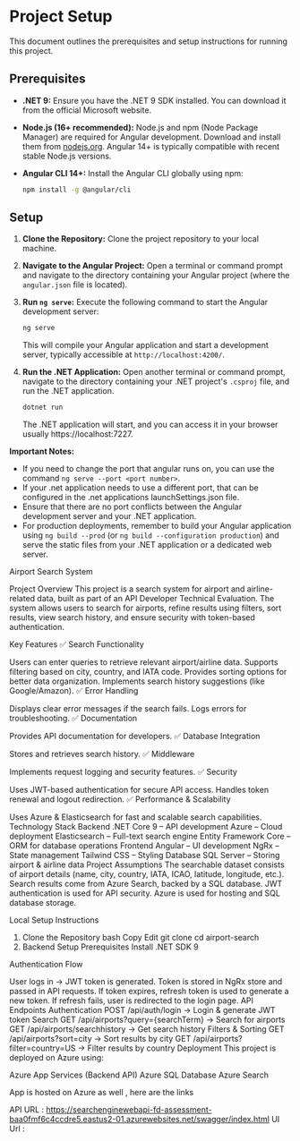 # Project Setup

This document outlines the prerequisites and setup instructions for running this project.

## Prerequisites

* **.NET 9:** Ensure you have the .NET 9 SDK installed. You can download it from the official Microsoft website.
* **Node.js (16+ recommended):** Node.js and npm (Node Package Manager) are required for Angular development. Download and install them from [nodejs.org](https://nodejs.org/). Angular 14+ is typically compatible with recent stable Node.js versions.
* **Angular CLI 14+:** Install the Angular CLI globally using npm:

    ```bash
    npm install -g @angular/cli
    ```

## Setup

1.  **Clone the Repository:** Clone the project repository to your local machine.

2.  **Navigate to the Angular Project:** Open a terminal or command prompt and navigate to the directory containing your Angular project (where the `angular.json` file is located).

3.  **Run `ng serve`:** Execute the following command to start the Angular development server:

    ```bash
    ng serve
    ```

    This will compile your Angular application and start a development server, typically accessible at `http://localhost:4200/`.

4.  **Run the .NET Application:** Open another terminal or command prompt, navigate to the directory containing your .NET project's `.csproj` file, and run the .NET application.

    ```bash
    dotnet run
    ```

    The .NET application will start, and you can access it in your browser usually https://localhost:7227.

**Important Notes:**

* If you need to change the port that angular runs on, you can use the command `ng serve --port <port number>`.
* If your .net application needs to use a different port, that can be configured in the .net applications launchSettings.json file.
* Ensure that there are no port conflicts between the Angular development server and your .NET application.
* For production deployments, remember to build your Angular application using `ng build --prod` (or `ng build --configuration production`) and serve the static files from your .NET application or a dedicated web server.

Airport Search System

Project Overview
This project is a search system for airport and airline-related data, built as part of an API Developer Technical Evaluation. The system allows users to search for airports, refine results using filters, sort results, view search history, and ensure security with token-based authentication.

Key Features
✅ Search Functionality

Users can enter queries to retrieve relevant airport/airline data.
Supports filtering based on city, country, and IATA code.
Provides sorting options for better data organization.
Implements search history suggestions (like Google/Amazon).
✅ Error Handling

Displays clear error messages if the search fails.
Logs errors for troubleshooting.
✅ Documentation

Provides API documentation for developers.
✅ Database Integration

Stores and retrieves search history.
✅ Middleware

Implements request logging and security features.
✅ Security

Uses JWT-based authentication for secure API access.
Handles token renewal and logout redirection.
✅ Performance & Scalability

Uses Azure & Elasticsearch for fast and scalable search capabilities.
Technology Stack
Backend
.NET Core 9 – API development
Azure – Cloud deployment
Elasticsearch – Full-text search engine
Entity Framework Core – ORM for database operations
Frontend
Angular – UI development
NgRx – State management
Tailwind CSS – Styling
Database
SQL Server – Storing airport & airline data
Project Assumptions
The searchable dataset consists of airport details (name, city, country, IATA, ICAO, latitude, longitude, etc.).
Search results come from Azure Search, backed by a SQL database.
JWT authentication is used for API security.
Azure is used for hosting and SQL database storage.


Local Setup Instructions

1. Clone the Repository
bash
Copy
Edit
git clone <url>
cd airport-search
2. Backend Setup
Prerequisites
Install .NET SDK 9

Authentication Flow

User logs in → JWT token is generated.
Token is stored in NgRx store and passed in API requests.
If token expires, refresh token is used to generate a new token.
If refresh fails, user is redirected to the login page.
API Endpoints
Authentication
POST /api/auth/login → Login & generate JWT token
Search
GET /api/airports?query={searchTerm} → Search for airports
GET /api/airports/searchhistory → Get search history
Filters & Sorting
GET /api/airports?sort=city → Sort results by city
GET /api/airports?filter=country=US → Filter results by country
Deployment
This project is deployed on Azure using:

Azure App Services (Backend API)
Azure SQL Database
Azure Search

App is hosted on Azure as well , here are the links

API URL : https://searchenginewebapi-fd-assessment-baa0fmf6c4ccdre5.eastus2-01.azurewebsites.net/swagger/index.html
UI Url :  
